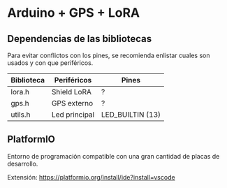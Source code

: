 # Arduino + GPS + LoRA


## Dependencias de las bibliotecas

Para evitar conflictos con los pines, se recomienda enlistar cuales son usados y con que periféricos.

| Biblioteca | Periféricos | Pines |
|--|--|--|
| lora.h | Shield LoRA | ? |
| gps.h | GPS externo | ? |
| utils.h | Led principal | LED_BUILTIN (13) |


## PlatformIO

Entorno de programación compatible con una gran cantidad de placas de desarrollo.

Extensión: https://platformio.org/install/ide?install=vscode

